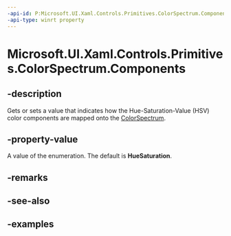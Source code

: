 ```yaml
---
-api-id: P:Microsoft.UI.Xaml.Controls.Primitives.ColorSpectrum.Components
-api-type: winrt property
---
```

<!-- Property syntax.
public ColorSpectrumComponents Components { get;  set; }
-->

# Microsoft.UI.Xaml.Controls.Primitives.ColorSpectrum.Components


## -description

Gets or sets a value that indicates how the Hue-Saturation-Value (HSV) color components are mapped onto the [ColorSpectrum](../microsoft.ui.xaml.controls.primitives/colorspectrum.md).


## -property-value

A value of the enumeration. The default is **HueSaturation**.


## -remarks


## -see-also


## -examples


